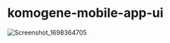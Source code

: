 # komogene-mobile-app-ui
![Screenshot_1698364705](https://github.com/fratk21/komogene-mobile-app-ui/assets/67985345/be48798d-1b69-4de7-a6ea-ef8359c11146)

